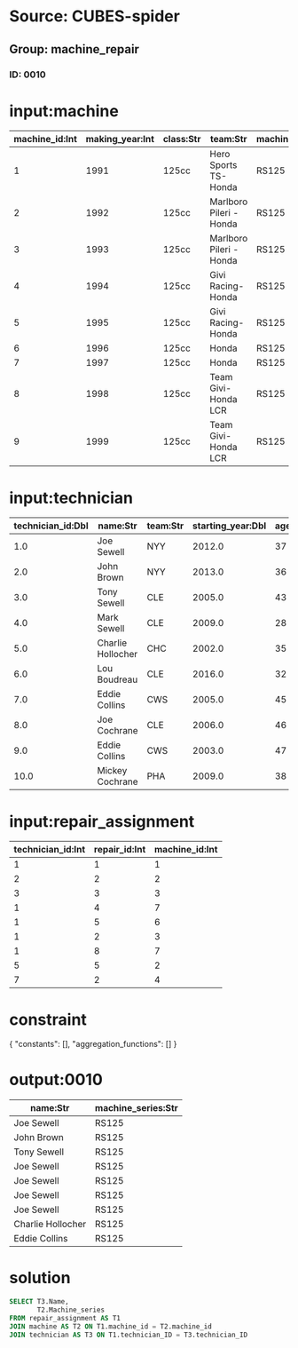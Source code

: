 # Source: CUBES-spider
## Group: machine_repair
### ID: 0010

# input:machine

| machine_id:Int | making_year:Int | class:Str | team:Str | machine_series:Str | value_points:Dbl | quality_rank:Int |
|---|---|---|---|---|---|---|
| 1 | 1991 | 125cc | Hero Sports TS- Honda | RS125 | 105.0 | 2 |
| 2 | 1992 | 125cc | Marlboro Pileri - Honda | RS125 | 57.0 | 1 |
| 3 | 1993 | 125cc | Marlboro Pileri - Honda | RS125 | 129.0 | 4 |
| 4 | 1994 | 125cc | Givi Racing- Honda | RS125 | 194.0 | 5 |
| 5 | 1995 | 125cc | Givi Racing- Honda | RS125 | 65.0 | 3 |
| 6 | 1996 | 125cc | Honda | RS125 | 126.0 | 7 |
| 7 | 1997 | 125cc | Honda | RS125 | 238.0 | 8 |
| 8 | 1998 | 125cc | Team Givi- Honda LCR | RS125 | 62.0 | 13 |
| 9 | 1999 | 125cc | Team Givi- Honda LCR | RS125 | 171.0 | 11 |

# input:technician

| technician_id:Dbl | name:Str | team:Str | starting_year:Dbl | age:Int |
|---|---|---|---|---|
| 1.0 | Joe Sewell | NYY | 2012.0 | 37 |
| 2.0 | John Brown | NYY | 2013.0 | 36 |
| 3.0 | Tony Sewell | CLE | 2005.0 | 43 |
| 4.0 | Mark Sewell | CLE | 2009.0 | 28 |
| 5.0 | Charlie Hollocher | CHC | 2002.0 | 35 |
| 6.0 | Lou Boudreau | CLE | 2016.0 | 32 |
| 7.0 | Eddie Collins | CWS | 2005.0 | 45 |
| 8.0 | Joe Cochrane | CLE | 2006.0 | 46 |
| 9.0 | Eddie Collins | CWS | 2003.0 | 47 |
| 10.0 | Mickey Cochrane | PHA | 2009.0 | 38 |

# input:repair_assignment

| technician_id:Int | repair_id:Int | machine_id:Int |
|---|---|---|
| 1 | 1 | 1 |
| 2 | 2 | 2 |
| 3 | 3 | 3 |
| 1 | 4 | 7 |
| 1 | 5 | 6 |
| 1 | 2 | 3 |
| 1 | 8 | 7 |
| 5 | 5 | 2 |
| 7 | 2 | 4 |

# constraint

{
  "constants": [],
  "aggregation_functions": []
}

# output:0010

| name:Str | machine_series:Str |
|---|---|
| Joe Sewell | RS125 |
| John Brown | RS125 |
| Tony Sewell | RS125 |
| Joe Sewell | RS125 |
| Joe Sewell | RS125 |
| Joe Sewell | RS125 |
| Joe Sewell | RS125 |
| Charlie Hollocher | RS125 |
| Eddie Collins | RS125 |

# solution

```sql
SELECT T3.Name,
       T2.Machine_series
FROM repair_assignment AS T1
JOIN machine AS T2 ON T1.machine_id = T2.machine_id
JOIN technician AS T3 ON T1.technician_ID = T3.technician_ID
```
